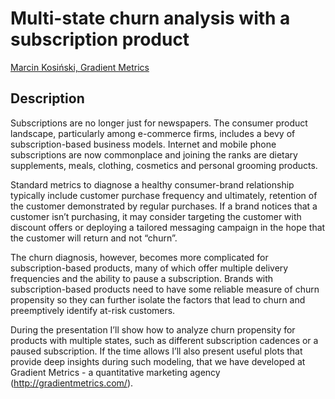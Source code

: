 # Multi-state churn analysis with a subscription product

[Marcin	Kosiński,	Gradient Metrics]()

## Description

Subscriptions are no longer just for newspapers. The consumer product landscape, particularly among e-commerce firms, includes a bevy of subscription-based business models. Internet and mobile phone subscriptions are now commonplace and joining the ranks are dietary supplements, meals, clothing, cosmetics and personal grooming products.

Standard metrics to diagnose a healthy consumer-brand relationship typically include customer purchase frequency and ultimately, retention of the customer demonstrated by regular purchases. If a brand notices that a customer isn’t purchasing, it may consider targeting the customer with discount offers or deploying a tailored messaging campaign in the hope that the customer will return and not “churn”.

The churn diagnosis, however, becomes more complicated for subscription-based products, many of which offer multiple delivery frequencies and the ability to pause a subscription. Brands with subscription-based products need to have some reliable measure of churn propensity so they can further isolate the factors that lead to churn and preemptively identify at-risk customers.

During the presentation I’ll show how to analyze churn propensity for products with multiple states, such as different subscription cadences or a paused subscription. If the time allows I’ll also present useful plots that provide deep insights during such modeling, that we have developed at Gradient Metrics - a quantitative marketing agency (http://gradientmetrics.com/).
